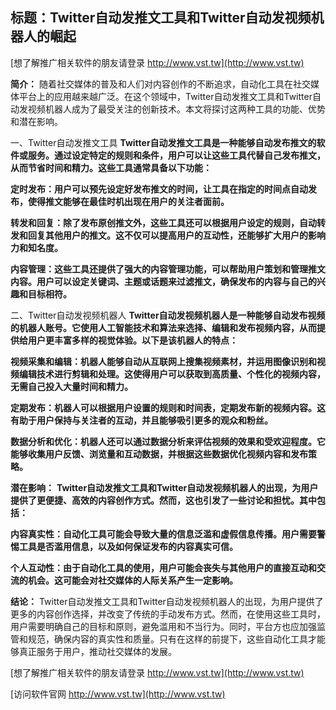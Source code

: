 ## **标题：Twitter自动发推文工具和Twitter自动发视频机器人的崛起**

[想了解推广相关软件的朋友请登录 http://www.vst.tw](http://www.vst.tw)

**简介：**
随着社交媒体的普及和人们对内容创作的不断追求，自动化工具在社交媒体平台上的应用越来越广泛。在这个领域中，Twitter自动发推文工具和Twitter自动发视频机器人成为了最受关注的创新技术。本文将探讨这两种工具的功能、优势和潜在影响。

一、Twitter自动发推文工具
**Twitter自动发推文工具是一种能够自动发布推文的软件或服务。通过设定特定的规则和条件，用户可以让这些工具代替自己发布推文，从而节省时间和精力。这些工具通常具备以下功能：**

**定时发布：用户可以预先设定好发布推文的时间，让工具在指定的时间点自动发布，使得推文能够在最佳时机出现在用户的关注者面前。**

**转发和回复：除了发布原创推文外，这些工具还可以根据用户设定的规则，自动转发和回复其他用户的推文。这不仅可以提高用户的互动性，还能够扩大用户的影响力和知名度。**

**内容管理：这些工具还提供了强大的内容管理功能，可以帮助用户策划和管理推文内容。用户可以设定关键词、主题或话题来过滤推文，确保发布的内容与自己的兴趣和目标相符。**

二、Twitter自动发视频机器人
**Twitter自动发视频机器人是一种能够自动发布视频的机器人账号。它使用人工智能技术和算法来选择、编辑和发布视频内容，从而提供给用户更丰富多样的视觉体验。以下是该机器人的特点：**

**视频采集和编辑：机器人能够自动从互联网上搜集视频素材，并运用图像识别和视频编辑技术进行剪辑和处理。这使得用户可以获取到高质量、个性化的视频内容，无需自己投入大量时间和精力。**

**定期发布：机器人可以根据用户设置的规则和时间表，定期发布新的视频内容。这有助于用户保持与关注者的互动，并且能够吸引更多的观众和粉丝。**

**数据分析和优化：机器人还可以通过数据分析来评估视频的效果和受欢迎程度。它能够收集用户反馈、浏览量和互动数据，并根据这些数据优化视频内容和发布策略。**

**潜在影响：**
**Twitter自动发推文工具和Twitter自动发视频机器人的出现，为用户提供了更便捷、高效的内容创作方式。然而，这也引发了一些讨论和担忧。其中包括：**

**内容真实性：自动化工具可能会导致大量的信息泛滥和虚假信息传播。用户需要警惕工具是否滥用信息，以及如何保证发布的内容真实可信。**

**个人互动性：由于自动化工具的使用，用户可能会丧失与其他用户的直接互动和交流的机会。这可能会对社交媒体的人际关系产生一定影响。**

**结论：**
Twitter自动发推文工具和Twitter自动发视频机器人的出现，为用户提供了更多的内容创作选择，并改变了传统的手动发布方式。然而，在使用这些工具时，用户需要明确自己的目标和原则，避免滥用和不当行为。同时，平台方也应加强监管和规范，确保内容的真实性和质量。只有在这样的前提下，这些自动化工具才能够真正服务于用户，推动社交媒体的发展。

[想了解推广相关软件的朋友请登录 http://www.vst.tw](http://www.vst.tw)


[访问软件官网 http://www.vst.tw](http://www.vst.tw)

